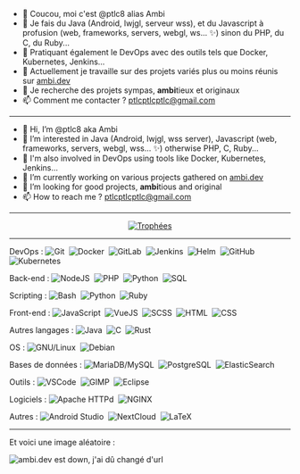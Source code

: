 - 👋 Coucou, moi c'est @ptlc8 alias Ambi
- 👀 Je fais du Java (Android, lwjgl, serveur wss), et du Javascript à profusion (web, frameworks, servers, webgl, ws... ✨) sinon du PHP, du C, du Ruby...
- 🚀 Pratiquant également le DevOps avec des outils tels que Docker, Kubernetes, Jenkins...
- 🌱 Actuellement je travaille sur des projets variés plus ou moins réunis sur [ambi.dev](https://ambi.dev)
- 💞️ Je recherche des projets sympas, **ambi**tieux et originaux
- 📫 Comment me contacter ? ptlcptlcptlc@gmail.com

---

- 👋 Hi, I’m @ptlc8 aka Ambi
- 👀 I’m interested in Java (Android, lwjgl, wss server), Javascript (web, frameworks, servers, webgl, wss... ✨) otherwise PHP, C, Ruby...
- 🚀 I'm also involved in DevOps using tools like Docker, Kubernetes, Jenkins... 
- 🌱 I’m currently working on various projects gathered on [ambi.dev](https://ambi.dev)
- 💞️ I’m looking for good projects, **ambi**tious and original
- 📫 How to reach me ? ptlcptlcptlc@gmail.com

---

<p align="center">
  <a href="https://github.com/ryo-ma/github-profile-trophy">
    <img src="https://github-profile-trophy.vercel.app/?username=ptlc8&no-bg=true&rank=-?,-C&row=2&column=4" alt="Trophées" />
  </a>
</p>

---

DevOps :
![Git](https://img.shields.io/badge/-Git-05122A?style=flat&logo=git)&nbsp;
![Docker](https://img.shields.io/badge/-Docker-05122A?style=flat&logo=docker)&nbsp;
![GitLab](https://img.shields.io/badge/-GitLab-05122A?style=flat&logo=gitlab)&nbsp;
![Jenkins](https://img.shields.io/badge/-Jenkins-05122A?style=flat&logo=jenkins&logoColor=d24939)&nbsp;
![Helm](https://img.shields.io/badge/-Helm-05122A?style=flat&logo=helm&logoColor=0f1689)&nbsp;
![GitHub](https://img.shields.io/badge/-GitHub-05122A?style=flat&logo=github)&nbsp;
![Kubernetes](https://img.shields.io/badge/-Kubernetes-05122A?style=flat&logo=kubernetes)&nbsp;

Back-end :
![NodeJS](https://img.shields.io/badge/-NodeJS-05122A?style=flat&logo=nodedotjs)&nbsp;
![PHP](https://img.shields.io/badge/-PHP-05122A?style=flat&logo=php)&nbsp;
![Python](https://img.shields.io/badge/-Python-05122A?style=flat&logo=python)&nbsp;
![SQL](https://img.shields.io/badge/-SQL-05122A?style=flat&logo=mysql)&nbsp;

Scripting :
![Bash](https://img.shields.io/badge/-Bash-05122A?style=flat&logo=gnu-bash)&nbsp;
![Python](https://img.shields.io/badge/-Python-05122A?style=flat&logo=python)&nbsp;
![Ruby](https://IMG.shields.io/badge/-Ruby-05122A?style=flat&logo=ruby&logoColor=CC342D)&nbsp;

Front-end :
![JavaScript](https://img.shields.io/badge/-JavaScript-05122A?style=flat&logo=javascript)&nbsp;
![VueJS](https://img.shields.io/badge/-VueJS-05122A?style=flat&logo=vuedotjs)&nbsp;
![SCSS](https://img.shields.io/badge/-SCSS-05122A?style=flat&logo=sass)&nbsp;
![HTML](https://img.shields.io/badge/-HTML-05122A?style=flat&logo=html5)&nbsp;
![CSS](https://img.shields.io/badge/-CSS-05122A?style=flat&logo=css3&logoColor=1572B6)&nbsp;

Autres langages :
![Java](https://img.shields.io/badge/-Java-05122A?style=flat&logo=openjdk)&nbsp;
![C](https://img.shields.io/badge/-C-05122A?style=flat&logo=c)&nbsp;
![Rust](https://img.shields.io/badge/-Rust-05122A?style=flat&logo=rust&logoColor=f74c00)&nbsp;

OS :
![GNU/Linux](https://img.shields.io/badge/-GNU%2FLinux-05122A?style=flat&logo=linux)&nbsp;
![Debian](https://img.shields.io/badge/-Debian-05122A?style=flat&logo=debian&logoColor=a81d33)&nbsp;

Bases de données :
![MariaDB/MySQL](https://img.shields.io/badge/-MariaDB%20%2F%20MySQL-05122A?style=flat&logo=mariadb&logoColor=003545)&nbsp;
![PostgreSQL](https://img.shields.io/badge/-PostgreSQL-05122A?style=flat&logo=postgresql&logoColor=4169E1)&nbsp;
![ElasticSearch](https://img.shields.io/badge/-ElasticSearch-05122A?style=flat&logo=elasticsearch&logoColor=005571)&nbsp;

Outils :
![VSCode](https://img.shields.io/badge/-VSCode-05122A?style=flat&logo=vscodium)&nbsp;
![GIMP](https://img.shields.io/badge/-GIMP-05122A?style=flat&logo=gimp&logoColor=6C6451)&nbsp;
![Eclipse](https://img.shields.io/badge/-Eclipse-05122A?style=flat&logo=eclipse&logoColor=2C0B6E)&nbsp;

Logiciels :
![Apache HTTPd](https://img.shields.io/badge/-Apache%20HTTPd-05122A?style=flat&logo=apache&logoColor=D22128)&nbsp;
![NGINX](https://img.shields.io/badge/-NGINX-05122A?style=flat&logo=nginx&logoColor=009639)&nbsp;

Autres :
![Android Studio](https://img.shields.io/badge/-Android%20Studio-05122A?style=flat&logo=android-studio)&nbsp;
![NextCloud](https://img.shields.io/badge/-NextCloud-05122A?style=flat&logo=nextcloud&logoColor=0082c9)&nbsp;
![LaTeX](https://img.shields.io/badge/-LaTeX-05122A?style=flat&logo=latex&logoColor=008080)&nbsp;

---

Et voici une image aléatoire :

![ambi.dev est down, j'ai dû changé d'url](https://ambi.dev/ig/random.png "Une image random")

<!---
ptlc8/ptlc8 is a ✨ special ✨ repository because its `README.md` (this file) appears on your GitHub profile.
You can click the Preview link to take a look at your changes.
--->
